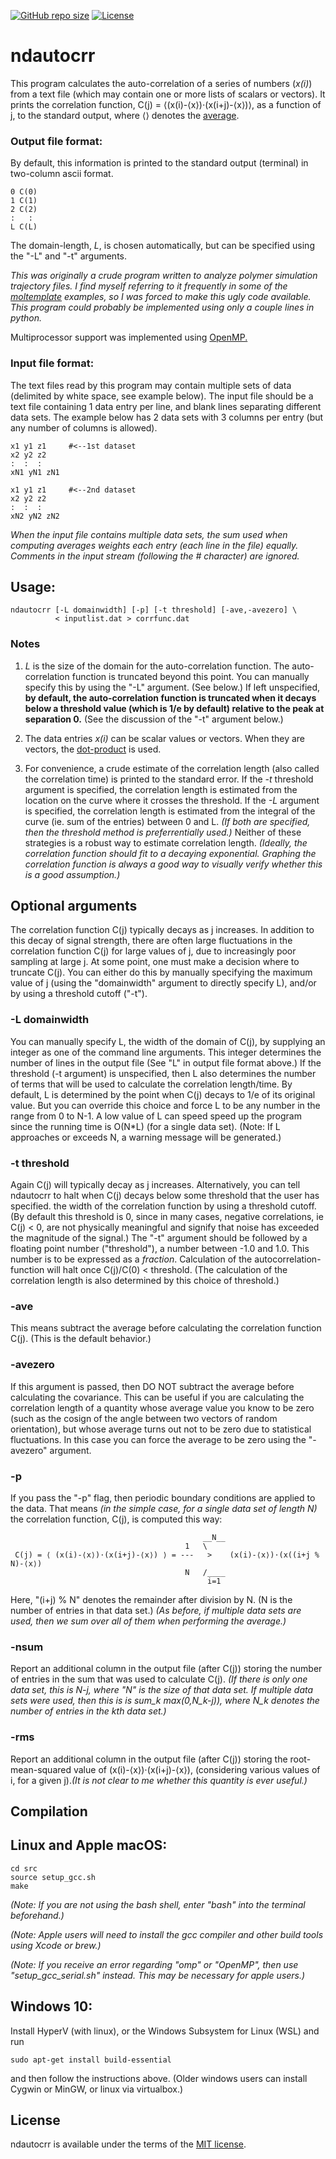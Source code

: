 [![GitHub repo size](https://img.shields.io/github/repo-size/jewettaij/ndautocrr)]()
[![License](https://img.shields.io/badge/License-MIT-green.svg)]()



ndautocrr
===========

This program calculates the auto-correlation of
a series of numbers (*x(i)*) from a text file
(which may contain one or more lists of scalars or vectors).
It prints the correlation function,
C(j) = ⟨(x(i)-⟨x⟩)⋅(x(i+j)-⟨x⟩)⟩,
as a function of j, to the standard output, where ⟨⟩ denotes the
[average](https://en.wikipedia.org/wiki/Average#Arithmetic_mean).



### Output file format:
By default, this information is printed to the standard output (terminal)
in two-column ascii format.

```
0 C(0)
1 C(1)
2 C(2)
:   :
L C(L)
```
The domain-length, *L*, is chosen automatically, but can be specified
using the "-L" and "-t" arguments.

*This was originally a crude program written to analyze polymer simulation
trajectory files.  I find myself referring to it frequently in some of the
[moltemplate](https://github.com/jewettaij/moltemplate)
examples, so I was forced to make this ugly code available.*
*This program could probably be implemented
using only a couple lines in python.*

Multiprocessor support was implemented using
[OpenMP.](https://en.wikipedia.org/wiki/OpenMP)


### Input file format:

The text files read by this program may contain multiple sets of data
(delimited by white space, see example below).
The input file should be a text file containing 1 data entry per line,
and blank lines separating different data sets.
The example below has 2 data sets with 3 columns per entry
(but any number of columns is allowed).
```
x1 y1 z1     #<--1st dataset
x2 y2 z2
:  :  :
xN1 yN1 zN1

x1 y1 z1     #<--2nd dataset
x2 y2 z2
:  :  :
xN2 yN2 zN2
```
*When the input file contains multiple data sets, the sum used when computing averages weights each entry (each line in the file) equally.*
*Comments in the input stream (following the \# character) are ignored.*

## Usage:

```
ndautocrr [-L domainwidth] [-p] [-t threshold] [-ave,-avezero] \
          < inputlist.dat > corrfunc.dat
```



### Notes


1. *L* is the size of the domain for the auto-correlation function.
The auto-correlation function is truncated beyond this point.
You can manually specify this by using the "-L" argument.  (See below.)
If left unspecified, **by default, the auto-correlation function is truncated
when it decays below a threshold value (which is 1/e by default)
relative to the peak at separation 0.**
(See the discussion of the "-t" argument below.)

2. The data entries *x(i)* can be scalar values or vectors.
When they are vectors, the
[dot-product](https://en.wikipedia.org/wiki/Dot_product)
is used.

3. For convenience, a crude estimate of the correlation length
(also called the correlation time) is printed to the standard error.
If the *-t* threshold argument is specified, the correlation length is
estimated from the location on the curve where it crosses the threshold.
If the *-L* argument is specified, the correlation length is estimated
from the integral of the curve (ie. sum of the entries) between 0 and L.
*(If both are specified, then the threshold method is preferrentially used.)*
Neither of these strategies is a robust way to estimate correlation length.
*(Ideally, the correlation function should fit to a decaying exponential.
Graphing the correlation function is always a good way to visually verify
whether this is a good assumption.)*


## Optional arguments

The correlation function C(j) typically decays as j increases.
In addition to this decay of signal strength, there are often
large fluctuations in the correlation function C(j) for large
values of j, due to increasingly poor sampling at large j.
At some point, one must make a decision where to truncate C(j).
You can either do this by manually specifying the maximum value
of j (using the "domainwidth" argument to directly specify L),
and/or by using a threshold cutoff ("-t").


### -L domainwidth

You can manually specify L, the width of the domain of C(j),
by supplying an integer as one of the command line arguments.
This integer determines the number of lines in the output file
(See "L" in output file format above.)
If the threshold (-t argument) is unspecified, then
L also determines the number of terms that will be used
to calculate the correlation length/time.
By default, L is determined by the point when C(j)
decays to 1/e of its original value.
But you can override this choice and force L 
to be any number in the range from 0 to N-1.
A low value of L can speed speed up the program 
since the running time is O(N\*L) (for a single data set).
(Note:  If L approaches or exceeds N, a warning message will be generated.)


### -t threshold

Again C(j) will typically decay as j increases.
Alternatively, you can tell ndautocrr to halt when
C(j) decays below some threshold that the user has specified.
the width of the correlation function by using a threshold cutoff.
(By default this threshold is 0, since in many cases, negative
correlations, ie C(j) < 0, are not physically meaningful and
signify that noise has exceeded the magnitude of the signal.)
The "-t" argument should be followed by a floating point number
("threshold"), a number between -1.0 and 1.0. This number is
to be expressed as a _fraction_.  Calculation of the
autocorrelation-function will halt once C(j)/C(0) < threshold.
(The calculation of the correlation length is
also determined by this choice of threshold.)


### -ave

This means subtract the average before calculating the
correlation function C(j).  (This is the default behavior.)


### -avezero

If this argument is passed, then DO NOT subtract the average before calculating
the covariance.  This can be useful if you are calculating the correlation
length of a quantity whose average value you know to be zero (such as the
cosign of the angle between two vectors of random orientation), but whose
average turns out not to be zero due to statistical fluctuations.  In this
case you can force the average to be zero using the "-avezero"
argument.


### -p

If you pass the "-p" flag, then periodic boundary conditions
are applied to the data.
That means *(in the simple case, for a single data set of length N)*
the correlation function, C(j), is computed this way:
```
                                           __N__
                                       1   \
 C(j) = ⟨ (x(i)-⟨x⟩)⋅(x(i+j)-⟨x⟩) ⟩ = ---   >    (x(i)-⟨x⟩)⋅(x((i+j % N)-⟨x⟩)
                                       N   /____
                                            i=1
```
Here, "(i+j) % N" denotes the remainder after division by N.
(N is the number of entries in that data set.)
*(As before, if multiple data sets are used, 
  then we sum over all of them when performing the average.)*


### -nsum
Report an additional column in the output file (after C(j)) storing the number of entries in the sum that was used to calculate C(j).  *(If there is only one data set, this is N-j, where "N" is the size of that data set.  If multiple data sets were used, then this is is sum_k max(0,N_k-j)), where N_k denotes the number of entries in the kth data set.)*


### -rms
Report an additional column in the output file (after C(j)) storing the root-mean-squared value of (x(i)-⟨x⟩)⋅(x(i+j)-⟨x⟩), (considering various values of i, for a given j).*(It is not clear to me whether this quantity is ever useful.)*


## Compilation

## Linux and Apple macOS:

```
cd src
source setup_gcc.sh
make
```

*(Note:  If you are not using the bash shell,
enter "bash" into the terminal beforehand.)*

*(Note: Apple users will need to install the gcc compiler
and other build tools using Xcode or brew.)*

*(Note: If you receive an error regarding "omp" or "OpenMP", then use
"setup_gcc_serial.sh" instead.  This may be necessary for apple users.)*

## Windows 10:

Install HyperV (with linux), or the Windows Subsystem for Linux (WSL) and run

```
sudo apt-get install build-essential
```

and then follow the instructions above.
(Older windows users can install Cygwin or MinGW, or linux via virtualbox.)

## License

ndautocrr is available under the terms of the [MIT license](LICENSE.md).
